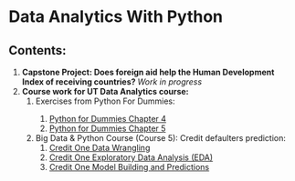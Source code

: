 # Data Analytics With Python

## Contents:
<ol>
  <li><b>Capstone Project: Does foreign aid help the Human Development Index of receiving countries? </b>
    <i>Work in progress</i></li>
<li><b>Course work for UT Data Analytics course:</b>
  <ol>
    <li>Exercises from Python For Dummies:</li>
      <ol>
        <li><a href="https://github.com/radhikaghosh/DataSciencePython/blob/master/PythonForDummiesCh4.ipynb">Python for Dummies Chapter 4</a></li>
        <li><a href="https://github.com/radhikaghosh/DataSciencePython/blob/master/PythonForDummiesCh5.ipynb">Python for Dummies Chapter 5</a></li>
      </ol>
    </li>
    <li>Big Data & Python Course (Course 5): Credit defaulters prediction:
      <ol>
        <li><a href="https://github.com/radhikaghosh/DataSciencePython/blob/master/CreditOneDataWrangling.ipynb">Credit One Data Wrangling</a></li>
        <li><a href="https://github.com/radhikaghosh/DataSciencePython/blob/master/CreditOne_EDA.ipynb">Credit One Exploratory Data Analysis (EDA)</a></li>
        <li><a href="https://github.com/radhikaghosh/DataSciencePython/blob/master/CreditOneClassification_FeatureReduction.ipynb">Credit One Model Building and Predictions</a></li>
      </ol>
    </li>
</ol>
